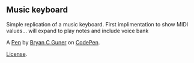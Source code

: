 Music keyboard
--------------
Simple replication of a music keyboard. First implimentation to show MIDI values... will expand to play notes and include voice bank

A [Pen](https://codepen.io/bgoonz/pen/QWpmmPm) by [Bryan C Guner](https://codepen.io/bgoonz) on [CodePen](https://codepen.io).

[License](https://codepen.io/bgoonz/pen/QWpmmPm/license).